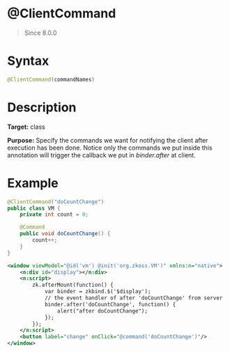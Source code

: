 # @ClientCommand
> Since 8.0.0

Syntax
======

``` java
@ClientCommand(commandNames)
```

Description
===========

**Target:** class

**Purpose:** Specify the commands we want for notifying the client after execution has been done. Notice only the commands we put inside this annotation will trigger the callback we put in *binder.after* at client.

Example
=======

``` java
@ClientCommand("doCountChange")
public class VM {
    private int count = 0;

    @Command
    public void doCountChange() {
        count++;
    }
}
```

```xml
<window viewModel="@id('vm') @init('org.zkoss.VM')" xmlns:n="native">
    <n:div id="display"></n:div>
    <n:script>
        zk.afterMount(function() {
            var binder = zkbind.$('$display');
            // the event handler of after 'doCountChange' from server
            binder.after('doCountChange', function() {
                alert("after doCountChange");
            });
        });
    </n:script>
    <button label="change" onClick="@command('doCountChange')"/>
</window>
```



